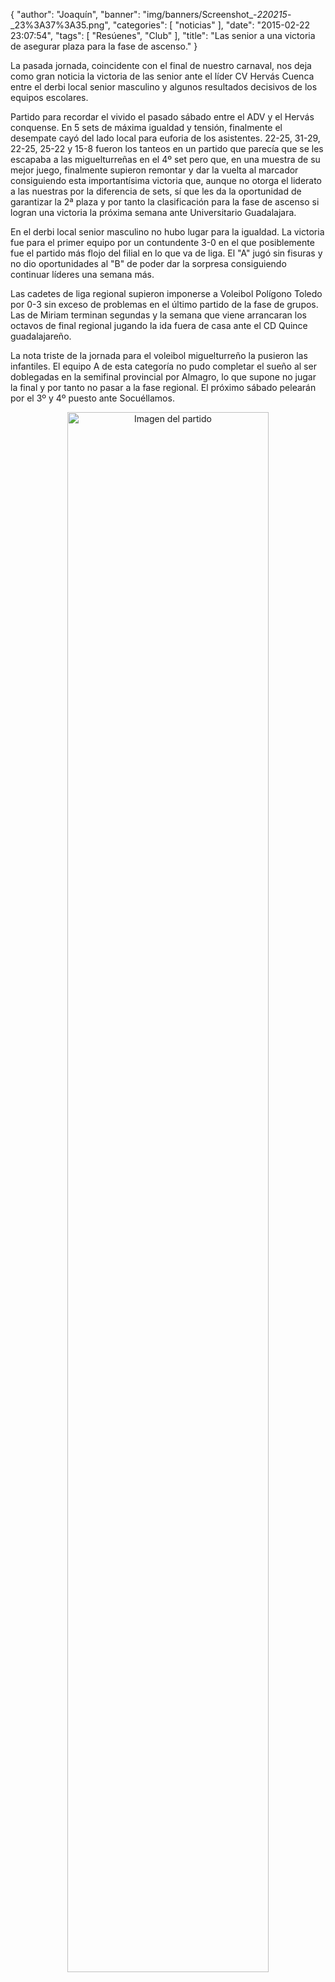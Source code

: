 {
  "author": "Joaquín", 
  "banner": "img/banners/Screenshot_-_220215_-_23%3A37%3A35.png", 
  "categories": [
    "noticias"
  ], 
  "date": "2015-02-22 23:07:54", 
  "tags": [
    "Resúenes", 
    "Club"
  ], 
  "title": "Las senior a una victoria de asegurar plaza para la fase de ascenso."
}

La pasada jornada, coincidente con el final de nuestro carnaval, nos deja como gran noticia la victoria de las senior ante el líder CV Hervás Cuenca entre el derbi local senior masculino y algunos resultados decisivos de los equipos escolares.

Partido para recordar el vivido el pasado sábado entre el ADV y el Hervás conquense. En 5 sets de máxima igualdad y tensión, finalmente el desempate cayó del lado local para euforia de los asistentes. 22-25, 31-29, 22-25, 25-22 y 15-8 fueron los tanteos en un partido que parecía que se les escapaba a las miguelturreñas en el 4º set pero que, en una muestra de su mejor juego, finalmente supieron remontar y dar la vuelta al marcador consiguiendo esta importantísima victoria que, aunque no otorga el liderato a las nuestras por la diferencia de sets, sí que les da la oportunidad de garantizar la 2ª plaza y por tanto la clasificación para la fase de ascenso si logran una victoria la próxima semana ante Universitario Guadalajara.

En el derbi local senior masculino no hubo lugar para la igualdad. La victoria fue para el primer equipo por un contundente 3-0 en el que posiblemente fue el partido más flojo del filial en lo que va de liga. El "A" jugó sin fisuras y no dio oportunidades al "B" de poder dar la sorpresa consiguiendo continuar líderes una semana más.

Las cadetes de liga regional supieron imponerse a Voleibol Polígono Toledo por 0-3 sin exceso de problemas en el último partido de la fase de grupos. Las de Miriam terminan segundas y la semana que viene arrancaran los octavos de final regional jugando la ida fuera de casa ante el CD Quince guadalajareño.

La nota triste de la jornada para el voleibol miguelturreño la pusieron las infantiles. El equipo A de esta categoría no pudo completar el sueño al ser doblegadas en la semifinal provincial por Almagro, lo que supone no jugar la final y por tanto no pasar a la fase regional. El próximo sábado pelearán por el 3º y 4º puesto ante Socuéllamos.

<center>
<a target="_new" href="http://www.advmiguelturra.org/img/banners/Screenshot%20-%20220215%20-%2023%3A37%3A35.png"> 
<img alt="Imagen del partido" width="80%" align="center" src="http://www.advmiguelturra.org/img/banners/Screenshot%20-%20220215%20-%2023%3A37%3A35.png"/> </a> </center>

